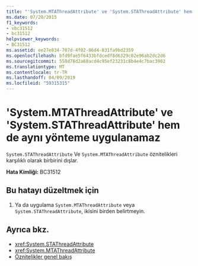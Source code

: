 ```yaml
---
title: "'System.MTAThreadAttribute' ve 'System.STAThreadAttribute' hem de aynı yönteme uygulanamaz"
ms.date: 07/20/2015
f1_keywords:
- vbc31512
- bc31512
helpviewer_keywords:
- BC31512
ms.assetid: ee27e834-707d-4f02-86d4-831fa9bd2359
ms.openlocfilehash: bfd9fae5f6433bfdcedf8d6329c02e96ab2dc2d6
ms.sourcegitcommit: 558d78d2a68acd4c95ef23231c8b4e4c7bac3902
ms.translationtype: MT
ms.contentlocale: tr-TR
ms.lasthandoff: 04/09/2019
ms.locfileid: "59315315"
---
```

# <a name="systemstathreadattribute-and-systemmtathreadattribute-cannot-both-be-applied-to-the-same-method"></a>'System.MTAThreadAttribute' ve 'System.STAThreadAttribute' hem de aynı yönteme uygulanamaz
`System.STAThreadAttribute` Ve `System.MTAThreadAttribute` öznitelikleri karşılıklı olarak birbirini dışlar.  
  
 **Hata Kimliği:** BC31512  
  
## <a name="to-correct-this-error"></a>Bu hatayı düzeltmek için  
  
1. Ya da uygulama `System.MTAThreadAttribute` veya `System.STAThreadAttribute`, ikisini birden belirtmeyin.  
  
## <a name="see-also"></a>Ayrıca bkz.

- <xref:System.STAThreadAttribute>
- <xref:System.MTAThreadAttribute>
- [Öznitelikler genel bakış](~/docs/visual-basic/programming-guide/concepts/attributes/index.md)
